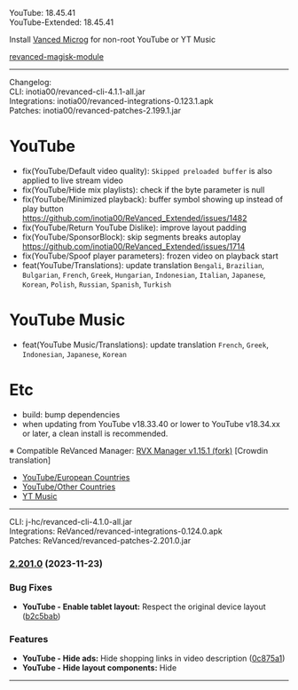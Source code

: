 YouTube: 18.45.41  
YouTube-Extended: 18.45.41  

Install [Vanced Microg](https://github.com/TeamVanced/VancedMicroG/releases) for non-root YouTube or YT Music  

[revanced-magisk-module](https://github.com/j-hc/revanced-magisk-module)  

---
Changelog:  
CLI: inotia00/revanced-cli-4.1.1-all.jar  
Integrations: inotia00/revanced-integrations-0.123.1.apk  
Patches: inotia00/revanced-patches-2.199.1.jar  

YouTube
==
- fix(YouTube/Default video quality): `Skipped preloaded buffer` is also applied to live stream video
- fix(YouTube/Hide mix playlists): check if the byte parameter is null
- fix(YouTube/Minimized playback): buffer symbol showing up instead of play button https://github.com/inotia00/ReVanced_Extended/issues/1482
- fix(YouTube/Return YouTube Dislike): improve layout padding
- fix(YouTube/SponsorBlock): skip segments breaks autoplay https://github.com/inotia00/ReVanced_Extended/issues/1714
- fix(YouTube/Spoof player parameters): frozen video on playback start
- feat(YouTube/Translations): update translation
`Bengali`, `Brazilian`, `Bulgarian`, `French`, `Greek`, `Hungarian`, `Indonesian`, `Italian`, `Japanese`, `Korean`, `Polish`, `Russian`, `Spanish`, `Turkish`


YouTube Music
==
- feat(YouTube Music/Translations): update translation
`French`, `Greek`, `Indonesian`, `Japanese`, `Korean`


Etc
==
- build: bump dependencies
- when updating from YouTube v18.33.40 or lower to YouTube v18.34.xx or later, a clean install is recommended.


※ Compatible ReVanced Manager: [RVX Manager v1.15.1 (fork)](https://github.com/inotia00/revanced-manager/releases/tag/v1.15.1)
[Crowdin translation]
- [YouTube/European Countries](https://crowdin.com/project/revancedextendedeu)
- [YouTube/Other Countries](https://crowdin.com/project/revancedextended)
- [YT Music](https://crowdin.com/project/revanced-music-extended)

---
CLI: j-hc/revanced-cli-4.1.0-all.jar  
Integrations: ReVanced/revanced-integrations-0.124.0.apk  
Patches: ReVanced/revanced-patches-2.201.0.jar  

### [2.201.0](https://github.com/ReVanced/revanced-patches/compare/v2.200.0...v2.201.0) (2023-11-23)
### Bug Fixes
* **YouTube - Enable tablet layout:** Respect the original device layout ([b2c5bab](https://github.com/ReVanced/revanced-patches/commit/b2c5babf3fd9ad73daa06e03f4830a9dd7199d0c))
### Features
* **YouTube - Hide ads:** Hide shopping links in video description ([0c875a1](https://github.com/ReVanced/revanced-patches/commit/0c875a106308ae9747ae998d75b84db1c336762b))
* **YouTube - Hide layout components:** Hide 
---  
